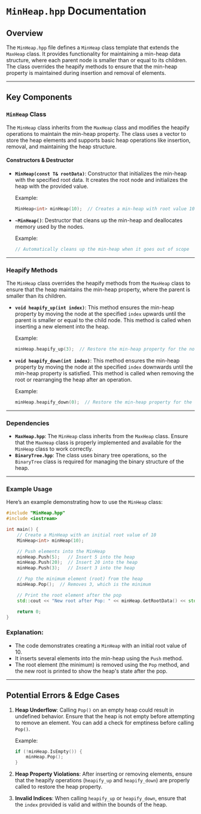 # `MinHeap.hpp` Documentation

## Overview

The `MinHeap.hpp` file defines a `MinHeap` class template that extends the `MaxHeap` class. It provides functionality for maintaining a min-heap data structure, where each parent node is smaller than or equal to its children. The class overrides the heapify methods to ensure that the min-heap property is maintained during insertion and removal of elements.

---

## Key Components

### `MinHeap` Class

The `MinHeap` class inherits from the `MaxHeap` class and modifies the heapify operations to maintain the min-heap property. The class uses a vector to store the heap elements and supports basic heap operations like insertion, removal, and maintaining the heap structure.

#### Constructors & Destructor

- **`MinHeap(const T& rootData)`**: Constructor that initializes the min-heap with the specified root data. It creates the root node and initializes the heap with the provided value.

  Example:
  ```cpp
  MinHeap<int> minHeap(10);  // Creates a min-heap with root value 10
  ```

- **`~MinHeap()`**: Destructor that cleans up the min-heap and deallocates memory used by the nodes.

  Example:
  ```cpp
  // Automatically cleans up the min-heap when it goes out of scope
  ```

---

### Heapify Methods

The `MinHeap` class overrides the heapify methods from the `MaxHeap` class to ensure that the heap maintains the min-heap property, where the parent is smaller than its children.

- **`void heapify_up(int index)`**: This method ensures the min-heap property by moving the node at the specified `index` upwards until the parent is smaller or equal to the child node. This method is called when inserting a new element into the heap.

  Example:
  ```cpp
  minHeap.heapify_up(3);  // Restore the min-heap property for the node at index 3
  ```

- **`void heapify_down(int index)`**: This method ensures the min-heap property by moving the node at the specified `index` downwards until the min-heap property is satisfied. This method is called when removing the root or rearranging the heap after an operation.

  Example:
  ```cpp
  minHeap.heapify_down(0);  // Restore the min-heap property for the root node
  ```

---

### Dependencies

- **`MaxHeap.hpp`**: The `MinHeap` class inherits from the `MaxHeap` class. Ensure that the `MaxHeap` class is properly implemented and available for the `MinHeap` class to work correctly.
- **`BinaryTree.hpp`**: The class uses binary tree operations, so the `BinaryTree` class is required for managing the binary structure of the heap.

---

### Example Usage

Here’s an example demonstrating how to use the `MinHeap` class:

```cpp
#include "MinHeap.hpp"
#include <iostream>

int main() {
    // Create a MinHeap with an initial root value of 10
    MinHeap<int> minHeap(10);

    // Push elements into the MinHeap
    minHeap.Push(5);   // Insert 5 into the heap
    minHeap.Push(20);  // Insert 20 into the heap
    minHeap.Push(3);   // Insert 3 into the heap

    // Pop the minimum element (root) from the heap
    minHeap.Pop();  // Removes 3, which is the minimum

    // Print the root element after the pop
    std::cout << "New root after Pop: " << minHeap.GetRootData() << std::endl;

    return 0;
}
```

### Explanation:
- The code demonstrates creating a `MinHeap` with an initial root value of 10.
- It inserts several elements into the min-heap using the `Push` method.
- The root element (the minimum) is removed using the `Pop` method, and the new root is printed to show the heap's state after the pop.

---

## Potential Errors & Edge Cases

1. **Heap Underflow**: Calling `Pop()` on an empty heap could result in undefined behavior. Ensure that the heap is not empty before attempting to remove an element. You can add a check for emptiness before calling `Pop()`.

   Example:
   ```cpp
   if (!minHeap.IsEmpty()) {
       minHeap.Pop();
   }
   ```

2. **Heap Property Violations**: After inserting or removing elements, ensure that the heapify operations (`heapify_up` and `heapify_down`) are properly called to restore the heap property.

3. **Invalid Indices**: When calling `heapify_up` or `heapify_down`, ensure that the `index` provided is valid and within the bounds of the heap.
